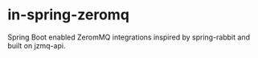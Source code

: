 # in-spring-zeromq
Spring Boot enabled ZeromMQ integrations inspired by spring-rabbit and built on jzmq-api.
